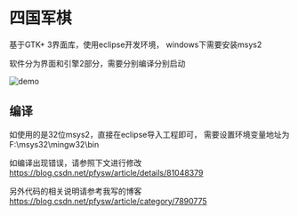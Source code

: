# 四国军棋
基于GTK+ 3界面库，使用eclipse开发环境，
windows下需要安装msys2

软件分为界面和引擎2部分，需要分别编译分别启动

![demo](https://github.com/pfysw/JunQi/raw/master/GUI/res/demo.png)
## 编译
如使用的是32位msys2，直接在eclipse导入工程即可，
需要设置环境变量地址为F:\msys32\mingw32\bin

如编译出现错误，请参照下文进行修改
https://blog.csdn.net/pfysw/article/details/81048379

另外代码的相关说明请参考我写的博客
https://blog.csdn.net/pfysw/article/category/7890775